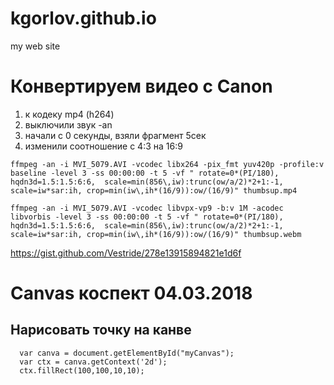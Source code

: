 # kgorlov.github.io
my web site

# Конвертируем видео с Canon

1. к кодеку mp4 (h264)
2. выключили звук -an
3. начали с 0 секунды, взяли фрагмент 5сек
4. изменили соотношение с 4:3 на 16:9

```
ffmpeg -an -i MVI_5079.AVI -vcodec libx264 -pix_fmt yuv420p -profile:v baseline -level 3 -ss 00:00:00 -t 5 -vf " rotate=0*(PI/180), hqdn3d=1.5:1.5:6:6,  scale=min(856\,iw):trunc(ow/a/2)*2+1:-1, scale=iw*sar:ih, crop=min(iw\,ih*(16/9)):ow/(16/9)" thumbsup.mp4
```

```
ffmpeg -an -i MVI_5079.AVI -vcodec libvpx-vp9 -b:v 1M -acodec libvorbis -level 3 -ss 00:00:00 -t 5 -vf " rotate=0*(PI/180), hqdn3d=1.5:1.5:6:6,  scale=min(856\,iw):trunc(ow/a/2)*2+1:-1, scale=iw*sar:ih, crop=min(iw\,ih*(16/9)):ow/(16/9)" thumbsup.webm
```
https://gist.github.com/Vestride/278e13915894821e1d6f


# Canvas коспект 04.03.2018

## Нарисовать точку на канве

```
  var canva = document.getElementById("myCanvas");
  var ctx = canva.getContext('2d');      
  ctx.fillRect(100,100,10,10); 
```

